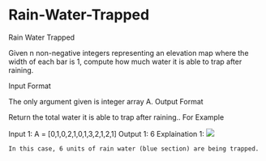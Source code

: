 # Rain-Water-Trapped
Rain Water Trapped

Given n non-negative integers representing an elevation map where the width of each bar is 1, compute how much water it is able to trap after raining.



Input Format

The only argument given is integer array A.
Output Format

Return the total water it is able to trap after raining..
For Example

Input 1:
    A = [0,1,0,2,1,0,1,3,2,1,2,1]
Output 1:
    6
Explaination 1: <img src="http://i.imgur.com/0qkUFco.png">
    
    In this case, 6 units of rain water (blue section) are being trapped.
